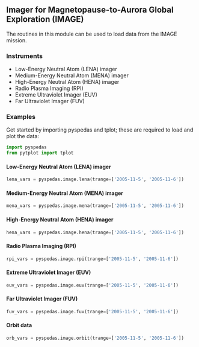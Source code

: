 
## Imager for Magnetopause-to-Aurora Global Exploration (IMAGE)
The routines in this module can be used to load data from the IMAGE mission. 

### Instruments
- Low-Energy Neutral Atom (LENA) imager
- Medium-Energy Neutral Atom (MENA) imager
- High-Energy Neutral Atom (HENA) imager
- Radio Plasma Imaging (RPI)
- Extreme Ultraviolet Imager (EUV)
- Far Ultraviolet Imager (FUV)

### Examples
Get started by importing pyspedas and tplot; these are required to load and plot the data:

```python
import pyspedas
from pytplot import tplot
```

#### Low-Energy Neutral Atom (LENA) imager

```python
lena_vars = pyspedas.image.lena(trange=['2005-11-5', '2005-11-6'])
```

#### Medium-Energy Neutral Atom (MENA) imager

```python
mena_vars = pyspedas.image.mena(trange=['2005-11-5', '2005-11-6'])
```

#### High-Energy Neutral Atom (HENA) imager

```python
hena_vars = pyspedas.image.hena(trange=['2005-11-5', '2005-11-6'])
```

#### Radio Plasma Imaging (RPI)

```python
rpi_vars = pyspedas.image.rpi(trange=['2005-11-5', '2005-11-6'])
```

#### Extreme Ultraviolet Imager (EUV)

```python
euv_vars = pyspedas.image.euv(trange=['2005-11-5', '2005-11-6'])
```

#### Far Ultraviolet Imager (FUV)

```python
fuv_vars = pyspedas.image.fuv(trange=['2005-11-5', '2005-11-6'])
```

#### Orbit data

```python
orb_vars = pyspedas.image.orbit(trange=['2005-11-5', '2005-11-6'])
```
